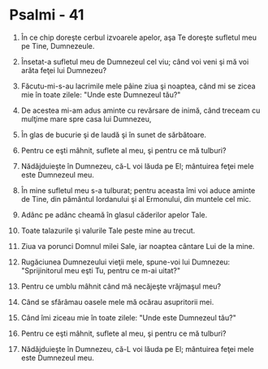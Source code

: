 # Psalmi - 41

1. În ce chip doreşte cerbul izvoarele apelor, aşa Te doreşte sufletul meu pe Tine, Dumnezeule. 

2. Însetat-a sufletul meu de Dumnezeul cel viu; când voi veni şi mă voi arăta feţei lui Dumnezeu? 

3. Făcutu-mi-s-au lacrimile mele pâine ziua şi noaptea, când mi se zicea mie în toate zilele: "Unde este Dumnezeul tău?" 

4. De acestea mi-am adus aminte cu revărsare de inimă, când treceam cu mulţime mare spre casa lui Dumnezeu, 

5. În glas de bucurie şi de laudă şi în sunet de sărbătoare. 

6. Pentru ce eşti mâhnit, suflete al meu, şi pentru ce mă tulburi? 

7. Nădăjduieşte în Dumnezeu, că-L voi lăuda pe El; mântuirea feţei mele este Dumnezeul meu. 

8. În mine sufletul meu s-a tulburat; pentru aceasta îmi voi aduce aminte de Tine, din pământul Iordanului şi al Ermonului, din muntele cel mic. 

9. Adânc pe adânc cheamă în glasul căderilor apelor Tale. 

10. Toate talazurile şi valurile Tale peste mine au trecut. 

11. Ziua va porunci Domnul milei Sale, iar noaptea cântare Lui de la mine. 

12. Rugăciunea Dumnezeului vieţii mele, spune-voi lui Dumnezeu: "Sprijinitorul meu eşti Tu, pentru ce m-ai uitat?" 

13. Pentru ce umblu mâhnit când mă necăjeşte vrăjmaşul meu? 

14. Când se sfărâmau oasele mele mă ocărau asupritorii mei. 

15. Când îmi ziceau mie în toate zilele: "Unde este Dumnezeul tău?" 

16. Pentru ce eşti mâhnit, suflete al meu, şi pentru ce mă tulburi? 

17. Nădăjduieşte în Dumnezeu, că-L voi lăuda pe El; mântuirea feţei mele este Dumnezeul meu. 

